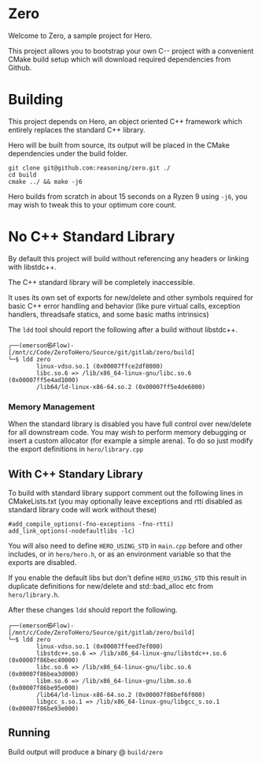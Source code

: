 # Zero

Welcome to Zero, a sample project for Hero.

This project allows you to bootstrap your own C-- project with a convenient CMake build setup which will download required dependencies from Github.

# Building

This project depends on Hero, an object oriented C++ framework which entirely replaces the standard C++ library.

Hero will be built from source, its output will be placed in the CMake dependencies under the build folder.


```
git clone git@github.com:reasoning/zero.git ./
cd build
cmake ../ && make -j6
```

Hero builds from scratch in about 15 seconds on a Ryzen 9 using `-j6`, you may wish to tweak this to your optimum core count.

# No C++ Standard Library

By default this project will build without referencing any headers or linking with libstdc++.

The C++ standard library will be completely inaccessible.

It uses its own set of exports for new/delete and other symbols required for basic C++ error handling and behavior (like pure virtual calls, exception handlers, threadsafe statics, and some basic maths intrinsics)

The `ldd` tool should report the following after a build without libstdc++.

```
┌──(emerson㉿Flow)-[/mnt/c/Code/ZeroToHero/Source/git/gitlab/zero/build]
└─$ ldd zero
        linux-vdso.so.1 (0x00007ffce2df8000)
        libc.so.6 => /lib/x86_64-linux-gnu/libc.so.6 (0x00007ff5e4ad1000)
        /lib64/ld-linux-x86-64.so.2 (0x00007ff5e4de6000)
```
### Memory Management

When the standard library is disabled you have full control over new/delete for all downstream code.  You may wish to perform memory debugging or insert a custom allocator (for example a simple arena).  To do so just modify the export definitions in `hero/library.cpp`

## With C++ Standary Library

To build with standard library support comment out the 
following lines in CMakeLists.txt (you may optionally leave
exceptions and rtti disabled as standard library code will
work without these)

```
#add_compile_options(-fno-exceptions -fno-rtti)
add_link_options(-nodefaultlibs -lc)
```

You will also need to define `HERO_USING_STD` in `main.cpp` before and other includes, or in `hero/hero.h`, or as an environment variable so that the exports are disabled.

If you enable the default libs but don't define `HERO_USING_STD` this result in duplicate definitions for new/delete and std::bad_alloc etc from `hero/library.h`.


After these changes `ldd` should report the following.

```
┌──(emerson㉿Flow)-[/mnt/c/Code/ZeroToHero/Source/git/gitlab/zero/build]
└─$ ldd zero
        linux-vdso.so.1 (0x00007ffeed7ef000)
        libstdc++.so.6 => /lib/x86_64-linux-gnu/libstdc++.so.6 (0x00007f86bec40000)
        libc.so.6 => /lib/x86_64-linux-gnu/libc.so.6 (0x00007f86bea3d000)
        libm.so.6 => /lib/x86_64-linux-gnu/libm.so.6 (0x00007f86be95e000)
        /lib64/ld-linux-x86-64.so.2 (0x00007f86bef6f000)
        libgcc_s.so.1 => /lib/x86_64-linux-gnu/libgcc_s.so.1 (0x00007f86be93e000)
```


## Running

Build output will produce a binary @ `build/zero`